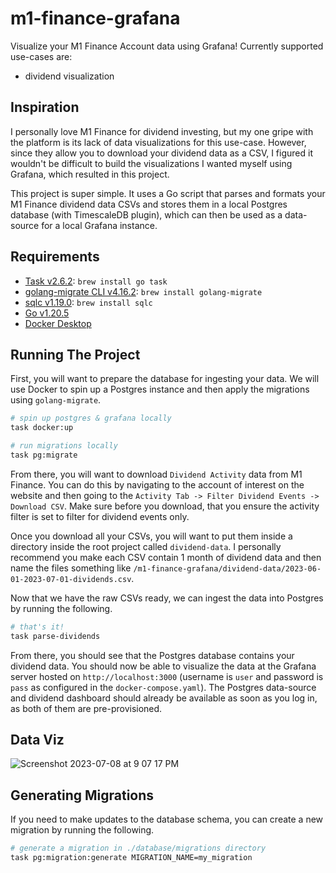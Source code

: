 # m1-finance-grafana

Visualize your M1 Finance Account data using Grafana! Currently supported use-cases are:

- dividend visualization

## Inspiration

I personally love M1 Finance for dividend investing, but my one gripe with the platform is its lack of data visualizations for this use-case. However, since they allow you to download your dividend data as a CSV, I figured it wouldn't be difficult to build the visualizations I wanted myself using Grafana, which resulted in this project.

This project is super simple. It uses a Go script that parses and formats your M1 Finance dividend data CSVs and stores them in a local Postgres database (with TimescaleDB plugin), which can then be used as a data-source for a local Grafana instance.

## Requirements

- [Task v2.6.2](https://taskfile.dev/usage/): `brew install go task`
- [golang-migrate CLI v4.16.2](https://github.com/golang-migrate/migrate): `brew install golang-migrate`
- [sqlc v1.19.0](https://docs.sqlc.dev/en/stable/overview/install.html): `brew install sqlc`
- [Go v1.20.5](https://go.dev/doc/install)
- [Docker Desktop](https://www.docker.com/products/docker-desktop/)

## Running The Project

First, you will want to prepare the database for ingesting your data. We will use Docker to spin up a Postgres instance and then apply the migrations using `golang-migrate`.

```bash
# spin up postgres & grafana locally
task docker:up

# run migrations locally
task pg:migrate
```

From there, you will want to download `Dividend Activity` data from M1 Finance. You can do this by navigating to the account of interest on the website and then going to the `Activity Tab -> Filter Dividend Events -> Download CSV`. Make sure before you download, that you ensure the activity filter is set to filter for dividend events only.

Once you download all your CSVs, you will want to put them inside a directory inside the root project called `dividend-data`. I personally recommend you make each CSV contain 1 month of dividend data and then name the files something like `/m1-finance-grafana/dividend-data/2023-06-01-2023-07-01-dividends.csv`.

Now that we have the raw CSVs ready, we can ingest the data into Postgres by running the following.

```bash
# that's it!
task parse-dividends
```

From there, you should see that the Postgres database contains your dividend data. You should now be able to visualize the data at the Grafana server hosted on `http://localhost:3000` (username is `user` and password is `pass` as configured in the `docker-compose.yaml`). The Postgres data-source and dividend dashboard should already be available as soon as you log in, as both of them are pre-provisioned.

## Data Viz

![Screenshot 2023-07-08 at 9 07 17 PM](https://github.com/wu-json/m1-finance-grafana/assets/45532884/5a9ded82-025e-4594-888d-6df785d3a4a2)

## Generating Migrations

If you need to make updates to the database schema, you can create a new migration by running the following.

```bash
# generate a migration in ./database/migrations directory
task pg:migration:generate MIGRATION_NAME=my_migration
```
